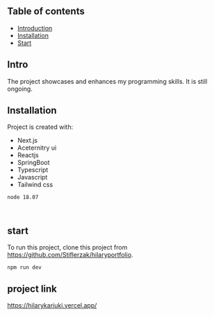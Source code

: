 ## Table of contents
* [Introduction](#Intro)
* [Installation](#Installation)
* [Start](#start)

## Intro
The project showcases and enhances my programming skills.
It is still ongoing.


## Installation
Project is created with:
* Next.js
* Aceternitry ui
* Reactjs
* SpringBoot
* Typescript
* Javascript
* Tailwind css

```
node 18.07



```
	
## start
To run this project, clone this project from 
https://github.com/Stiflerzak/hilaryportfolio.

```
npm run dev

```
 ## project link

   https://hilarykariuki.vercel.app/